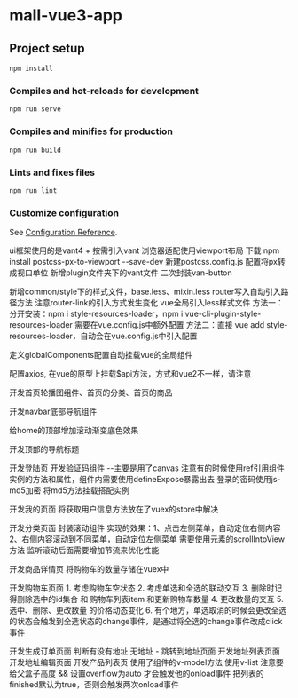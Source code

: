 <!--
 * @Date: 2022-12-27 20:44:21
 * @LastEditors: zhangshuangli
 * @LastEditTime: 2023-01-04 17:35:16
 * @Description: 这是****文件
-->
# mall-vue3-app

## Project setup
```
npm install
```

### Compiles and hot-reloads for development
```
npm run serve
```

### Compiles and minifies for production
```
npm run build
```

### Lints and fixes files
```
npm run lint
```

### Customize configuration
See [Configuration Reference](https://cli.vuejs.org/config/).

ui框架使用的是vant4 + 按需引入vant
浏览器适配使用viewport布局
下载 npm install postcss-px-to-viewport --save-dev
新建postcss.config.js 配置将px转成视口单位
新增plugin文件夹下的vant文件 二次封装van-button

新增common/style下的样式文件，base.less、mixin.less
router写入自动引入路径方法
注意router-link的引入方式发生变化
vue全局引入less样式文件
方法一：
分开安装：npm i style-resources-loader，npm i vue-cli-plugin-style-resources-loader
需要在vue.config.js中额外配置
方法二：直接 vue add style-resources-loader，自动会在vue.config.js中引入配置

定义globalComponents配置自动挂载vue的全局组件

配置axios, 在vue的原型上挂载$api方法，方式和vue2不一样，请注意

开发首页轮播图组件、首页的分类、首页的商品

开发navbar底部导航组件

给home的顶部增加滚动渐变底色效果

开发顶部的导航标题

开发登陆页
    开发验证码组件 --主要是用了canvas
    注意有的时候使用ref引用组件实例的方法和属性，组件内需要使用defineExpose暴露出去
    登录的密码使用js-md5加密 将md5方法挂载搭配实例

开发我的页面
    将获取用户信息方法放在了vuex的store中解决

开发分类页面
    封装滚动组件
    实现的效果：1、点击左侧菜单，自动定位右侧内容   2、右侧内容滚动到不同菜单，自动定位左侧菜单
                需要使用元素的scrollIntoView方法
                监听滚动后面需要增加节流来优化性能

开发商品详情页
    将购物车的数量存储在vuex中

开发购物车页面
    1. 考虑购物车空状态
    2. 考虑单选和全选的联动交互
    3. 删除时记得删除选中的id集合 和 购物车列表item 和更新购物车数量
    4. 更改数量的交互
    5. 选中、删除、更改数量 的价格动态变化
    6. 有个地方，单选取消的时候会更改全选的状态会触发到全选状态的change事件，是通过将全选的change事件改成click事件

开发生成订单页面
    判断有没有地址
        无地址 - 跳转到地址页面
开发地址列表页面
开发地址编辑页面
开发产品列表页
    使用了组件的v-model方法
    使用v-list 注意要给父盒子高度 && 设置overflow为auto 才会触发他的onload事件
    把列表的finished默认为true，否则会触发两次onload事件